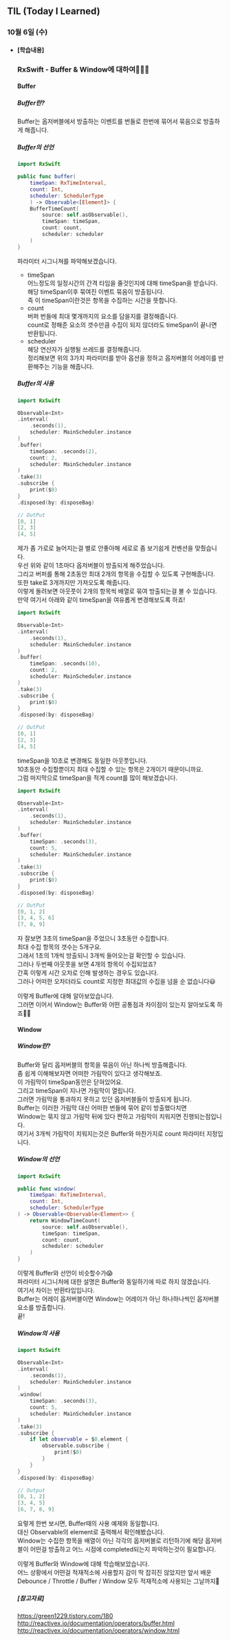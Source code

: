 ## TIL (Today I Learned)

### 10월 6일 (수)

- #### [학습내용]
  
  ### RxSwift - Buffer & Window에 대하여🧑🏻‍💻   
  
  #### Buffer   

  ##### Buffer란?   
  Buffer는 옵저버블에서 방출하는 이벤트를 번들로 한번에 묶어서 묶음으로 방출하게 해줍니다.   

  ##### Buffer의 선언   
  ```swift
  import RxSwift
  
  public func buffer(
      timeSpan: RxTimeInterval, 
      count: Int, 
      scheduler: SchedulerType
      ) -> Observable<[Element]> {
      BufferTimeCount(
          source: self.asObservable(), 
          timeSpan: timeSpan, 
          count: count, 
          scheduler: scheduler
      )
  }
  ```
  파라미터 시그니쳐를 파악해보겠습니다.   
  - timeSpan   
  어느정도의 일정시간의 간격 타임을 줄것인지에 대해 timeSpan을 받습니다.   
  해당 timeSpan이후 묶여진 이벤트 묶음이 방출됩니다.   
  즉 이 timeSpan이란것은 항목을 수집하는 시간을 뜻합니다.   
  - count   
  버퍼 번들에 최대 몇개까지의 요소를 담을지를 결정해줍니다.   
  count로 정해준 요소의 갯수만큼 수집이 되지 않더라도 timeSpan이 끝나면 반환됩니다.   
  - scheduler   
  해당 연산자가 실행될 쓰레드를 결정해줍니다.   
  정리해보면 위의 3가지 파라미터를 받아 옵션을 정하고 옵저버블의 어레이를 반환해주는 기능을 해줍니다.   

  ##### Buffer의 사용   
  ```swift
  import RxSwift
  
  Observable<Int>
  .interval(
      .seconds(1), 
      scheduler: MainScheduler.instance
  )
  .buffer(
      timeSpan: .seconds(2), 
      count: 2, 
      scheduler: MainScheduler.instance
  ) 
  .take(3) 
  .subscribe { 
      print($0) 
  } 
  .disposed(by: disposeBag)
  
  // OutPut
  [0, 1]
  [2, 3]
  [4, 5]
  ```
  제가 좀 가로로 늘어지는걸 별로 안좋아해 세로로 좀 보기쉽게 컨벤션을 맞췄습니다.   
  우선 위와 같이 1초마다 옵저버블이 방출되게 해주었습니다.   
  그리고 버퍼를 통해 2초동안 최대 2개의 항목을 수집할 수 있도록 구현해줍니다.   
  또한 take로 3개까지만 가져오도록 해줍니다.   
  이렇게 돌려보면 아웃풋이 2개의 항목씩 배열로 묶여 방출되는걸 볼 수 있습니다.   
  만약 여기서 아래와 같이 timeSpan을 여유롭게 변경해보도록 하죠!   
  ```swift
  import RxSwift
  
  Observable<Int>
  .interval(
      .seconds(1), 
      scheduler: MainScheduler.instance
  )
  .buffer(
      timeSpan: .seconds(10), 
      count: 2, 
      scheduler: MainScheduler.instance
  ) 
  .take(3) 
  .subscribe { 
      print($0) 
  } 
  .disposed(by: disposeBag)
  
  // OutPut
  [0, 1]
  [2, 3]
  [4, 5]
  ```
  timeSpan을 10초로 변경해도 동일한 아웃풋입니다.   
  10초동안 수집할뿐이지 최대 수집할 수 있는 항목은 2개이기 때문이니까요.   
  그럼 마지막으로 timeSpan을 적게 count를 많이 해보겠습니다.   
  ```swift
  import RxSwift
  
  Observable<Int>
  .interval(
      .seconds(1), 
      scheduler: MainScheduler.instance
  )
  .buffer(
      timeSpan: .seconds(3), 
      count: 5, 
      scheduler: MainScheduler.instance
  ) 
  .take(3) 
  .subscribe { 
      print($0) 
  } 
  .disposed(by: disposeBag)
  
  // OutPut
  [0, 1, 2]
  [3, 4, 5, 6]
  [7, 8, 9]
  ```
  자 잘보면 3초의 timeSpan을 주었으니 3초동안 수집합니다.   
  최대 수집 항목의 갯수는 5개구요.   
  그래서 1초의 1개씩 방출되니 3개씩 들어오는걸 확인할 수 있습니다.   
  그러나 두번째 아웃풋을 보면 4개의 항목이 수집되었죠?   
  간혹 이렇게 시간 오차로 인해 발생하는 경우도 있습니다.   
  그러나 어떠한 오차더라도 count로 지정한 최대값의 수집을 넘을 순 없습니다😃   

  이렇게 Buffer에 대해 알아보았습니다.   
  그러면 이어서 Window는 Buffer와 어떤 공통점과 차이점이 있는지 알아보도록 하죠🙋🏻   

  #### Window   

  ##### Window란?   
  Buffer와 달리 옵저버블의 항목을 묶음이 아닌 하나씩 방출해줍니다.   
  좀 쉽게 이해해보자면 어떠한 가림막이 있다고 생각해보죠.   
  이 가림막이 timeSpan동안은 닫혀있어요.   
  그리고 timeSpan이 지나면 가림막이 열립니다.   
  그러면 가림막을 통과하지 못하고 있던 옵저버블들이 방출되게 됩니다.   
  Buffer는 이러한 가림막 대신 어떠한 번들에 묶어 같이 방출했다치면   
  Window는 묶지 않고 가림막 뒤에 있다 짠하고 가림막이 치워지면 진행되는점입니다.   
  여기서 3개씩 가림막이 치워지는것은 Buffer와 마찬가지로 count 파라미터 지정입니다.   

  ##### Window의 선언   
  ```swift
  import RxSwift
  
  public func window(
      timeSpan: RxTimeInterval, 
      count: Int, 
      scheduler: SchedulerType
  ) -> Observable<Observable<Element>> {
      return WindowTimeCount(
          source: self.asObservable(), 
          timeSpan: timeSpan, 
          count: count, 
          scheduler: scheduler
      )
  }
  ```
  이렇게 Buffer와 선언이 비슷할수가😱   
  파라미터 시그니처에 대한 설명은 Buffer와 동일하기에 따로 하지 않겠습니다.   
  여기서 차이는 반환타입입니다.   
  Buffer는 어레이 옵저버블이면 Window는 어레이가 아닌 하나하나씩인 옵저버블 요소를 방출합니다.   
  끝!   

  ##### Window의 사용   
  ```swift
  import RxSwift
  
  Observable<Int>
  .interval(
      .seconds(1), 
      scheduler: MainScheduler.instance
  )
  .window(
      timeSpan: .seconds(3), 
      count: 5, 
      scheduler: MainScheduler.instance
  ) 
  .take(3) 
  .subscribe { 
      if let observable = $0.element { 
          observable.subscribe { 
              print($0)
          } 
      } 
  } 
  .disposed(by: disposeBag)
  
  // Output
  [0, 1, 2]
  [3, 4, 5]
  [6, 7, 8, 9]
  ```
  요렇게 한번 보시면, Buffer때의 사용 예제와 동일합니다.   
  대신 Observable의 element로 출력해서 확인해봤습니다.   
  Window는 수집한 항목을 배열이 아닌 각각의 옵저버블로 리턴하기에 해당 옵저버블이 어떤걸 방출하고 어느 시점에 completed되는지 파악하는것이 필요합니다.   

  이렇게 Buffer와 Window에 대해 학습해보았습니다.   
  어느 상황에서 어떤걸 적재적소에 사용할지 감이 딱 잡히진 않았지만 앞서 배운 Debounce / Throttle / Buffer / Window 모두 적재적소에 사용되는 그날까지🥳   

  ##### [참고자료]   
  https://green1229.tistory.com/180   
  http://reactivex.io/documentation/operators/buffer.html   
  http://reactivex.io/documentation/operators/window.html   